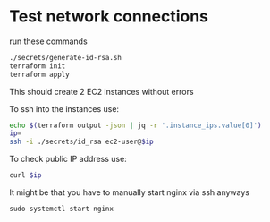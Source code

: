# Test network connections

run these commands
```bash
./secrets/generate-id-rsa.sh
terraform init
terraform apply
```

This should create 2 EC2 instances without errors

To ssh into the instances use:
```bash
echo $(terraform output -json | jq -r '.instance_ips.value[0]')
ip=
ssh -i ./secrets/id_rsa ec2-user@$ip
```

To check public IP address use:
```bash
curl $ip
```

It might be that you have to manually start nginx via ssh anyways
```
sudo systemctl start nginx
```

